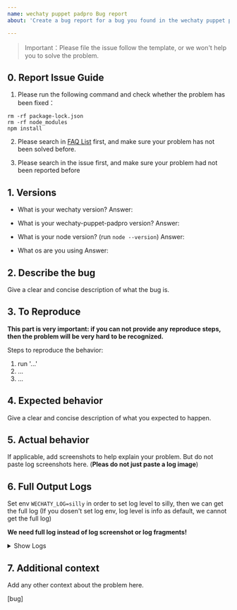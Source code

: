 ```yaml
---
name: wechaty puppet padpro Bug report
about: 'Create a bug report for a bug you found in the wechaty puppet padpro '

---
```


> Important：Please file the issue follow the template, or we won't help you to solve the problem.


## 0. Report Issue Guide

1. Please run the following command and check whether the problem has been fixed：
```
rm -rf package-lock.json
rm -rf node_modules
npm install
```

2. Please search in [FAQ List](https://docs.chatie.io/faq) first, and make sure your problem has not been solved before.

3. Please search in the issue first, and make sure your problem had not been reported before

## 1. Versions
- What is your wechaty version?
Answer:

- What is your wechaty-puppet-padpro version?
Answer:

- What is your node version? (run `node --version`)
Answer:

- What os are you using
Answer:

## 2. Describe the bug
Give a clear and concise description of what the bug is.

## 3. To Reproduce

**This part is very important: if you can not provide any reproduce steps, then the problem will be very hard to be recognized.**

Steps to reproduce the behavior:
1. run '...'
2. ...
3. ...

## 4. Expected behavior
Give a clear and concise description of what you expected to happen.

## 5. Actual behavior
If applicable, add screenshots to help explain your problem. But do not paste log screenshots here. (**Pleas do not just paste a log image**)


## 6. Full Output Logs
Set env `WECHATY_LOG=silly` in order to set log level to silly, then we can get the full log (If you dosen't set log env, log level is info as default, we cannot get the full log)

**We need full log instead of log screenshot or log fragments!**

<details>
<summary>
Show Logs
</summary>

```shell
$ WECHATY_LOG=silly node yourbot.js

Question: Paste your FULL(DO NOT ONLY PROVIDE FRAGMENTS) log messages
Answer:

```

</details>

## 7. Additional context
Add any other context about the problem here.

[bug]

